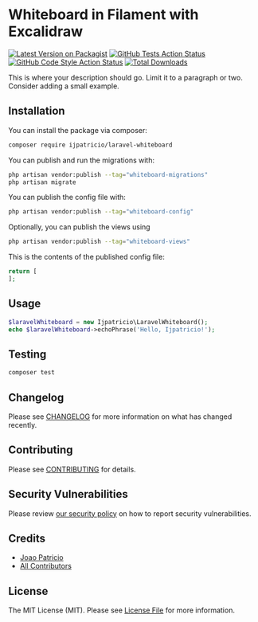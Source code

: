 # Whiteboard in Filament with Excalidraw

[![Latest Version on Packagist](https://img.shields.io/packagist/v/ijpatricio/laravel-whiteboard.svg?style=flat-square)](https://packagist.org/packages/ijpatricio/laravel-whiteboard)
[![GitHub Tests Action Status](https://img.shields.io/github/actions/workflow/status/ijpatricio/laravel-whiteboard/run-tests.yml?branch=main&label=tests&style=flat-square)](https://github.com/ijpatricio/laravel-whiteboard/actions?query=workflow%3Arun-tests+branch%3Amain)
[![GitHub Code Style Action Status](https://img.shields.io/github/actions/workflow/status/ijpatricio/laravel-whiteboard/fix-php-code-style-issues.yml?branch=main&label=code%20style&style=flat-square)](https://github.com/ijpatricio/laravel-whiteboard/actions?query=workflow%3A"Fix+PHP+code+style+issues"+branch%3Amain)
[![Total Downloads](https://img.shields.io/packagist/dt/ijpatricio/laravel-whiteboard.svg?style=flat-square)](https://packagist.org/packages/ijpatricio/laravel-whiteboard)



This is where your description should go. Limit it to a paragraph or two. Consider adding a small example.

## Installation

You can install the package via composer:

```bash
composer require ijpatricio/laravel-whiteboard
```

You can publish and run the migrations with:

```bash
php artisan vendor:publish --tag="whiteboard-migrations"
php artisan migrate
```

You can publish the config file with:

```bash
php artisan vendor:publish --tag="whiteboard-config"
```

Optionally, you can publish the views using

```bash
php artisan vendor:publish --tag="whiteboard-views"
```

This is the contents of the published config file:

```php
return [
];
```

## Usage

```php
$laravelWhiteboard = new Ijpatricio\LaravelWhiteboard();
echo $laravelWhiteboard->echoPhrase('Hello, Ijpatricio!');
```

## Testing

```bash
composer test
```

## Changelog

Please see [CHANGELOG](CHANGELOG.md) for more information on what has changed recently.

## Contributing

Please see [CONTRIBUTING](.github/CONTRIBUTING.md) for details.

## Security Vulnerabilities

Please review [our security policy](../../security/policy) on how to report security vulnerabilities.

## Credits

- [Joao Patricio](https://github.com/ijpatricio)
- [All Contributors](../../contributors)

## License

The MIT License (MIT). Please see [License File](LICENSE.md) for more information.
